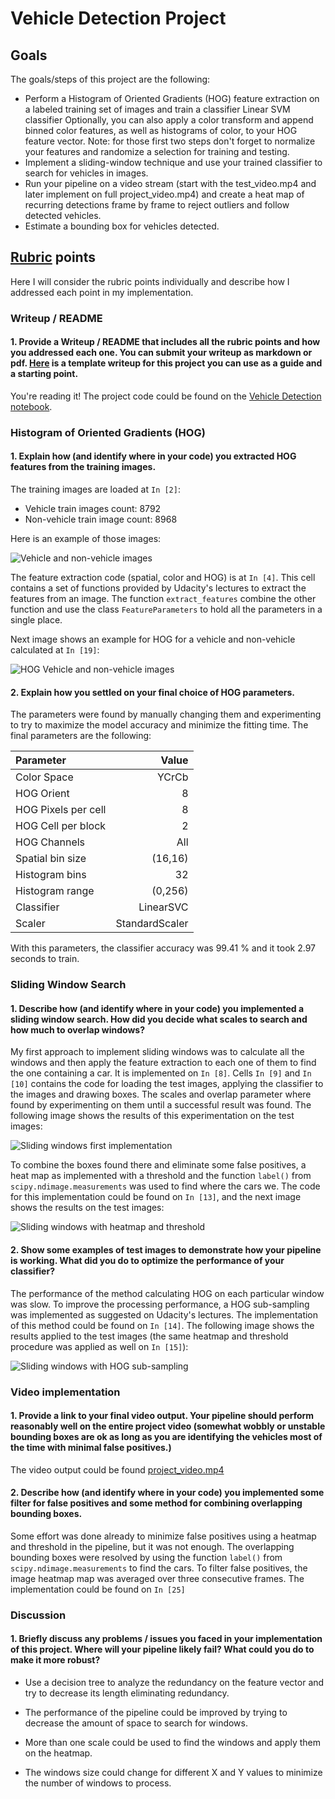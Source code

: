 # Vehicle Detection Project

## Goals

The goals/steps of this project are the following:

- Perform a Histogram of Oriented Gradients (HOG) feature extraction on a labeled training set of images and train a classifier Linear SVM classifier
Optionally, you can also apply a color transform and append binned color features, as well as histograms of color, to your HOG feature vector.
Note: for those first two steps don't forget to normalize your features and randomize a selection for training and testing.
- Implement a sliding-window technique and use your trained classifier to search for vehicles in images.
- Run your pipeline on a video stream (start with the test_video.mp4 and later implement on full project_video.mp4) and create a heat map of recurring detections frame by frame to reject outliers and follow detected vehicles.
- Estimate a bounding box for vehicles detected.

## [Rubric](https://review.udacity.com/#!/rubrics/513/view) points

Here I will consider the rubric points individually and describe how I addressed each point in my implementation.

### Writeup / README

#### 1. Provide a Writeup / README that includes all the rubric points and how you addressed each one. You can submit your writeup as markdown or pdf. [Here](https://github.com/udacity/CarND-Vehicle-Detection/blob/master/writeup_template.md) is a template writeup for this project you can use as a guide and a starting point.

You're reading it!
The project code could be found on the [Vehicle Detection notebook](Vehicle%20Detection.ipynb).

### Histogram of Oriented Gradients (HOG)

#### 1. Explain how (and identify where in your code) you extracted HOG features from the training images.

The training images are loaded at `In [2]`:

- Vehicle train images count: 8792
- Non-vehicle train image count: 8968

Here is an example of those images:

![Vehicle and non-vehicle images](images/vehicle-non-vehicle.png)

The feature extraction code (spatial, color and HOG) is at `In [4]`. This cell contains a set of functions provided by Udacity's lectures to extract the features from an image. The function `extract_features` combine the other function and use the class `FeatureParameters` to hold all the parameters in a single place.

Next image shows an example for HOG for a vehicle and non-vehicle calculated at `In [19]`:

![HOG Vehicle and non-vehicle images](images/hog.png)

#### 2. Explain how you settled on your final choice of HOG parameters.

The parameters were found by manually changing them and experimenting to try to maximize the model accuracy and minimize the fitting time. The final parameters are the following:

|Parameter|Value|
|:--------|----:|
|Color Space|YCrCb|
|HOG Orient|8|
|HOG Pixels per cell|8|
|HOG Cell per block|2|
|HOG Channels|All|
|Spatial bin size| (16,16)|
|Histogram bins|32|
|Histogram range|(0,256)|
|Classifier|LinearSVC|
|Scaler|StandardScaler|

With this parameters, the classifier accuracy was 99.41 % and it took 2.97 seconds to train.

### Sliding Window Search

#### 1. Describe how (and identify where in your code) you implemented a sliding window search. How did you decide what scales to search and how much to overlap windows?

My first approach to implement sliding windows was to calculate all the windows and then apply the feature extraction to each one of them to find the one containing a car. It is implemented on `In [8]`. Cells `In [9]` and `In [10]` contains the code for loading the test images, applying the classifier to the images and drawing boxes. The scales and overlap parameter where found by experimenting on them until a successful result was found. The following image shows the results of this experimentation on the test images:

![Sliding windows first implementation](images/sliding_windows.png)

To combine the boxes found there and eliminate some false positives, a heat map as implemented with a threshold and the function `label()` from `scipy.ndimage.measurements` was used to find where the cars we. The code for this implementation could be found on `In [13]`, and the next image shows the results on the test images:

![Sliding windows with heatmap and threshold](images/withheatmap.png)

#### 2. Show some examples of test images to demonstrate how your pipeline is working. What did you do to optimize the performance of your classifier?

The performance of the method calculating HOG on each particular window was slow. To improve the processing performance, a HOG sub-sampling was implemented as suggested on Udacity's lectures. The implementation of this method could be found on `In [14]`. The following image shows the results applied to the test images (the same heatmap and threshold procedure was applied as well on `In [15]`):

![Sliding windows with HOG sub-sampling](images/hog_subsampling.png)

### Video implementation

#### 1. Provide a link to your final video output. Your pipeline should perform reasonably well on the entire project video (somewhat wobbly or unstable bounding boxes are ok as long as you are identifying the vehicles most of the time with minimal false positives.)

The video output could be found [project_video.mp4](video_output/project_video.mp4)

#### 2. Describe how (and identify where in your code) you implemented some filter for false positives and some method for combining overlapping bounding boxes.

Some effort was done already to minimize false positives using a heatmap and threshold in the pipeline, but it was not enough. The overlapping bounding boxes were resolved by using the function `label()` from `scipy.ndimage.measurements` to find the cars. To filter false positives, the image heatmap map was averaged over three consecutive frames. The implementation could be found on `In [25]`

### Discussion

#### 1. Briefly discuss any problems / issues you faced in your implementation of this project. Where will your pipeline likely fail? What could you do to make it more robust?

- Use a decision tree to analyze the redundancy on the feature vector and try to decrease its length eliminating redundancy.

- The performance of the pipeline could be improved by trying to decrease the amount of space to search for windows.

- More than one scale could be used to find the windows and apply them on the heatmap.

- The windows size could change for different X and Y values to minimize the number of windows to process.
